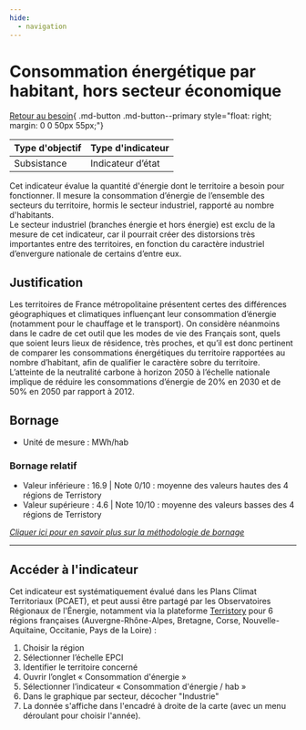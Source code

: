 ```yaml
---
hide:
  - navigation
---
```


# Consommation énergétique par habitant, hors secteur économique

[Retour au besoin](https://konsilion.github.io/diag360/pages/besoins/bi2){ .md-button .md-button--primary style="float: right; margin: 0 0 50px 55px;"}

|Type d'objectif|Type d'indicateur|
|--|--|
|Subsistance|Indicateur d’état|

Cet indicateur évalue la quantité d'énergie dont le territoire a besoin pour fonctionner. Il mesure la consommation d’énergie de l’ensemble des secteurs du territoire, hormis le secteur industriel, rapporté au nombre d'habitants.  
Le secteur industriel (branches énergie et hors énergie) est exclu de la mesure de cet indicateur, car il pourrait créer des distorsions très importantes entre des territoires, en fonction du caractère industriel d’envergure nationale de certains d’entre eux. 

## Justification

Les territoires de France métropolitaine présentent certes des différences géographiques et climatiques influençant leur consommation d’énergie (notamment pour le chauffage et le transport). On considère néanmoins dans le cadre de cet outil que les modes de vie des Français sont, quels que soient leurs lieux de résidence, très proches, et qu’il est donc pertinent de comparer les consommations énergétiques du territoire rapportées au nombre d’habitant, afin de qualifier le caractère sobre du territoire.  
L’atteinte de la neutralité carbone à horizon 2050 à l’échelle nationale implique de réduire les consommations d’énergie de 20% en 2030 et de 50% en 2050 par rapport à 2012. 

## Bornage

* Unité de mesure : MWh/hab

### Bornage relatif

* Valeur inférieure : 16.9 | Note 0/10 : moyenne des valeurs hautes des 4 régions de Terristory
* Valeur supérieure : 4.6 | Note 10/10 : moyenne des valeurs basses des 4 régions de Terristory
  
*[Cliquer ici pour en savoir plus sur la méthodologie de bornage](https://konsilion.github.io/diag360/pages/indicateurs/methode_bornage)*

---

## Accéder à l'indicateur

Cet indicateur est systématiquement évalué dans les Plans Climat Territoriaux (PCAET), et peut aussi être partagé par les Observatoires Régionaux de l'Énergie, notamment via la plateforme [Terristory](https://terristory.fr/) pour 6 régions françaises (Auvergne-Rhône-Alpes, Bretagne, Corse, Nouvelle-Aquitaine, Occitanie, Pays de la Loire) : 
1. Choisir la région
1. Sélectionner l’échelle EPCI  
1. Identifier le territoire concerné 
1. Ouvrir l’onglet « Consommation d'énergie » 
1. Sélectionner l’indicateur « Consommation d'énergie / hab » 
1. Dans le graphique par secteur, décocher "Industrie" 
1. La donnée s'affiche dans l'encadré à droite de la carte (avec un menu déroulant pour choisir l'année). 
